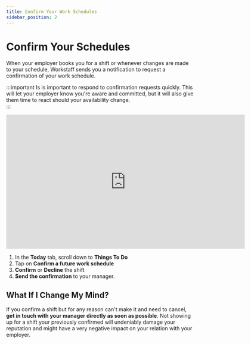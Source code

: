 ```yaml
---
title: Confirm Your Work Schedules
sidebar_position: 2
---
```


# Confirm Your Schedules

When your employer books you for a shift or whenever changes are made to your schedule, Workstaff sends you a notification 
to request a confirmation of your work schedule. 

:::important
Is is important to respond to confirmation requests quickly. This will let your employer
know you're aware and committed, but it will also give them time to react should your availability change.   
:::

<iframe width="640" height="360" src="https://www.loom.com/embed/ff852f43e6e544d0b47d70bff4606332" frameborder="0" webkitallowfullscreen mozallowfullscreen allowfullscreen></iframe>

1. In the **Today** tab, scroll down to **Things To Do**
2. Tap on **Confirm a future work schedule**
3. **Confirm** or **Decline** the shift  
4. **Send the confirmation** to your manager.

## What If I Change My Mind?

If you confirm a shift but for any reason can't make it and need to cancel, **get in touch with your manager directly as 
soon as possible**. Not showing up for a shift your previously confirmed will undeniably damage your reputation and might 
have a very negative impact on your relation with your employer.
